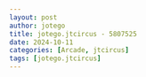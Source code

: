 ```yaml
---
layout: post
author: jotego
title: jotego.jtcircus - 5807525
date: 2024-10-11
categories: [Arcade, jtcircus]
tags: [jotego.jtcircus]
---
```


